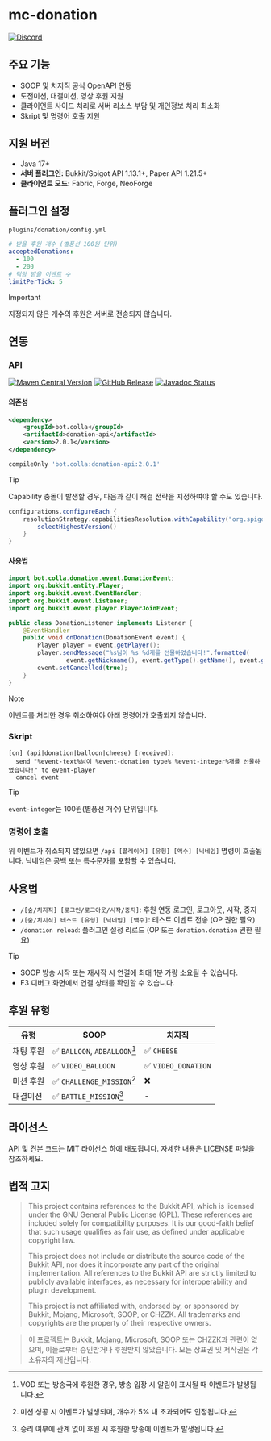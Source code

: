 # mc-donation

[![Discord](https://img.shields.io/discord/1283129121073008682?logo=discord)](https://discord.gg/B2PmZHUrUn)

## 주요 기능

* SOOP 및 치지직 공식 OpenAPI 연동
* 도전미션, 대결미션, 영상 후원 지원
* 클라이언트 사이드 처리로 서버 리소스 부담 및 개인정보 처리 최소화
* Skript 및 명령어 호출 지원

## 지원 버전

- Java 17+
- **서버 플러그인:** Bukkit/Spigot API 1.13.1+, Paper API 1.21.5+
- **클라이언트 모드:** Fabric, Forge, NeoForge

## 플러그인 설정

`plugins/donation/config.yml`

```yaml
# 받을 후원 개수 (별풍선 100원 단위)
acceptedDonations:
  - 100
  - 200
# 틱당 받을 이벤트 수
limitPerTick: 5
```

> [!IMPORTANT]  
> 지정되지 않은 개수의 후원은 서버로 전송되지 않습니다.

## 연동

### API

[![Maven Central Version](https://img.shields.io/maven-central/v/bot.colla/donation-api)](https://central.sonatype.com/artifact/bot.colla/donation-api) [![GitHub Release](https://img.shields.io/github/v/release/Colla-Bot/mc-donation)](https://github.com/Colla-Bot/mc-donation/releases/latest) [![Javadoc Status](https://img.shields.io/github/actions/workflow/status/Colla-Bot/mc-donation/pages/pages-build-deployment?label=Javadoc)](https://colla-bot.github.io/mc-donation/)

#### 의존성

```xml
<dependency>
    <groupId>bot.colla</groupId>
    <artifactId>donation-api</artifactId>
    <version>2.0.1</version>
</dependency>
```

```groovy
compileOnly 'bot.colla:donation-api:2.0.1'
```

> [!TIP]  
> Capability 충돌이 발생할 경우, 다음과 같이 해결 전략을 지정하여야 할 수도 있습니다.
> ```groovy
> configurations.configureEach {
>     resolutionStrategy.capabilitiesResolution.withCapability("org.spigotmc:spigot-api") {
>         selectHighestVersion()
>     }
> }
> ```

#### 사용법

```java
import bot.colla.donation.event.DonationEvent;
import org.bukkit.entity.Player;
import org.bukkit.event.EventHandler;
import org.bukkit.event.Listener;
import org.bukkit.event.player.PlayerJoinEvent;

public class DonationListener implements Listener {
    @EventHandler
    public void onDonation(DonationEvent event) {
        Player player = event.getPlayer();
        player.sendMessage("%s님이 %s %d개를 선물하였습니다!".formatted(
                event.getNickname(), event.getType().getName(), event.getCount()));
        event.setCancelled(true);
    }
}
```

> [!NOTE]  
> 이벤트를 처리한 경우 취소하여야 아래 명령어가 호출되지 않습니다.

### Skript

```sk
[on] (api|donation|balloon|cheese) [received]:
  send "%event-text%님이 %event-donation type% %event-integer%개를 선물하였습니다!" to event-player
  cancel event
```

> [!TIP]  
> `event-integer`는 100원(별풍선 개수) 단위입니다.

### 명령어 호출

위 이벤트가 취소되지 않았으면 `/api [플레이어] [유형] [액수] [닉네임]` 명령이 호출됩니다. 닉네임은 공백 또는 특수문자를 포함할 수 있습니다.

## 사용법

- `/[숲/치지직] [로그인/로그아웃/시작/중지]`: 후원 연동 로그인, 로그아웃, 시작, 중지
- `/[숲/치지직] 테스트 [유형] [닉네임] [액수]`: 테스트 이벤트 전송 (OP 권한 필요)
- `/donation reload`: 플러그인 설정 리로드 (OP 또는 `donation.donation` 권한 필요)

> [!TIP]  
> - SOOP 방송 시작 또는 재시작 시 연결에 최대 1분 가량 소요될 수 있습니다.
> - F3 디버그 화면에서 연결 상태를 확인할 수 있습니다.

## 후원 유형

| 유형 | SOOP | 치지직 |
| -- | ---- | --- |
| 채팅 후원 | ✅ `BALLOON`, `ADBALLOON`[^1] | ✅ `CHEESE` |
| 영상 후원 | ✅ `VIDEO_BALLOON` | ✅ `VIDEO_DONATION` |
| 미션 후원 | ✅ `CHALLENGE_MISSION`[^2] | ❌ |
| 대결미션 | ✅ `BATTLE_MISSION`[^3] | - |

[^1]: VOD 또는 방송국에 후원한 경우, 방송 입장 시 알림이 표시될 때 이벤트가 발생됩니다.
[^2]: 미션 성공 시 이벤트가 발생되며, 개수가 5% 내 초과되어도 인정됩니다.
[^3]: 승리 여부에 관계 없이 후원 시 후원한 방송에 이벤트가 발생됩니다.

## 라이선스

API 및 견본 코드는 MIT 라이선스 하에 배포됩니다. 자세한 내용은 [LICENSE](LICENSE) 파일을 참조하세요.

## 법적 고지

> This project contains references to the Bukkit API, which is licensed under the GNU General Public License (GPL). These references are included solely for compatibility purposes. It is our good-faith belief that such usage qualifies as fair use, as defined under applicable copyright law.
>
> This project does not include or distribute the source code of the Bukkit API, nor does it incorporate any part of the original implementation. All references to the Bukkit API are strictly limited to publicly available interfaces, as necessary for interoperability and plugin development.
>
> This project is not affiliated with, endorsed by, or sponsored by Bukkit, Mojang, Microsoft, SOOP, or CHZZK. All trademarks and copyrights are the property of their respective owners.

> 이 프로젝트는 Bukkit, Mojang, Microsoft, SOOP 또는 CHZZK과 관련이 없으며, 이들로부터 승인받거나 후원받지
않았습니다. 모든 상표권 및 저작권은 각 소유자의 재산입니다.
